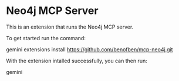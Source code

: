 # Neo4j MCP Server

This is an extension that runs the Neo4j MCP server.

To get started run the command:

  gemini extensions install https://github.com/benofben/mcp-neo4j.git

With the extension intalled successfully, you can then run:

  gemini

